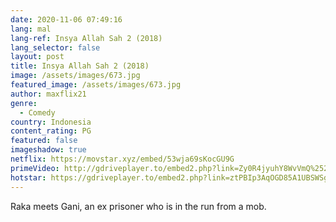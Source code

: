 ```yaml
---
date: 2020-11-06 07:49:16
lang: mal
lang-ref: Insya Allah Sah 2 (2018)
lang_selector: false
layout: post
title: Insya Allah Sah 2 (2018)
image: /assets/images/673.jpg
featured_image: /assets/images/673.jpg
author: maxflix21
genre:
  - Comedy
country: Indonesia
content_rating: PG
featured: false
imageshadow: true
netflix: https://movstar.xyz/embed/53wja69sKocGU9G
primeVideo: http://gdriveplayer.to/embed2.php?link=Zy0R4jyuhY8WvVmQ%252BvodYAvURpPuWGRUQDdUb4BpK29aTNUEdqybdmgvRpretw7HtxISeIfLv0AKxmPyEx%252B%252Bhyur6DoewHjFLwpn65UmCn0rlLJyYsqHqMOlMPUGCLeBeYDNIq4l6B9870aQT3yh6K%252BV1taaowHvPAJ%252FYnPEvg5CZZ1C3xpujKvIp5levZr%252Fk%253D
hotstar: https://gdriveplayer.to/embed2.php?link=ztPBIp3AqOGD85A1UBSWSgR72fQ6JTorfRHvhbKqaPSKK8DCT77SNaupUKo554o1kfuNSjo%252Bsno%252BRq0%252BCrRNidIOd%252B5gK2sHQSgxFN8kVgS4K1%252B7GWvgiXSLqE%252BdfOPBdO9zE2hefSCH46tArN8J5nMqhQ9Bt5IN6L1%252Fb80BIw9iV4x7RDVTtYjr3tZGBiN6o%253D
---
```

Raka meets Gani, an ex prisoner who is in the run from a mob.